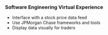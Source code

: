 ### Software Engineering Virtual Experience
* Interface with a stock price data feed
* Use JPMorgan Chase frameworks and tools
* Display data visually for traders
